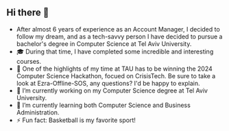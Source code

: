 ## Hi there 👋

- After almost 6 years of experience as an Account Manager, I decided to follow my dream, and as a tech-savvy person I have decided to pursue a bachelor's degree in Computer Science at Tel Aviv   University.
- 🎓 During that time, I have completed some incredible and interesting courses.
- 🥇 One of the highlights of my time at TAU has to be winning the 2024 Computer Science Hackathon, focued on CrisisTech. Be sure to take a look at Ezra-Offline-SOS, any questions? I'd be happy to explain.
- 🔭 I’m currently working on my Computer Science degree at Tel Aviv University.
- 🌱 I’m currently learning both Computer Science and Business Administration.
- ⚡ Fun fact: Basketball is my favorite sport!
